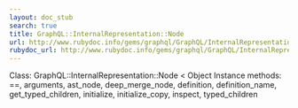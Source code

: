 ```yaml
---
layout: doc_stub
search: true
title: GraphQL::InternalRepresentation::Node
url: http://www.rubydoc.info/gems/graphql/GraphQL/InternalRepresentation/Node
rubydoc_url: http://www.rubydoc.info/gems/graphql/GraphQL/InternalRepresentation/Node
---
```


Class: GraphQL::InternalRepresentation::Node < Object
Instance methods:
==, arguments, ast_node, deep_merge_node, definition,
definition_name, get_typed_children, initialize, initialize_copy,
inspect, typed_children

